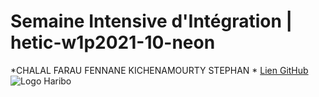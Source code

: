 # Semaine Intensive d'Intégration | hetic-w1p2021-10-neon
*CHALAL FARAU FENNANE KICHENAMOURTY STEPHAN *
[Lien GitHub](https://github.com/Benjigo93/hetic-w1p2021-10-neon)
![Logo Haribo](../assets/haribo-logo.svg?raw=true)
